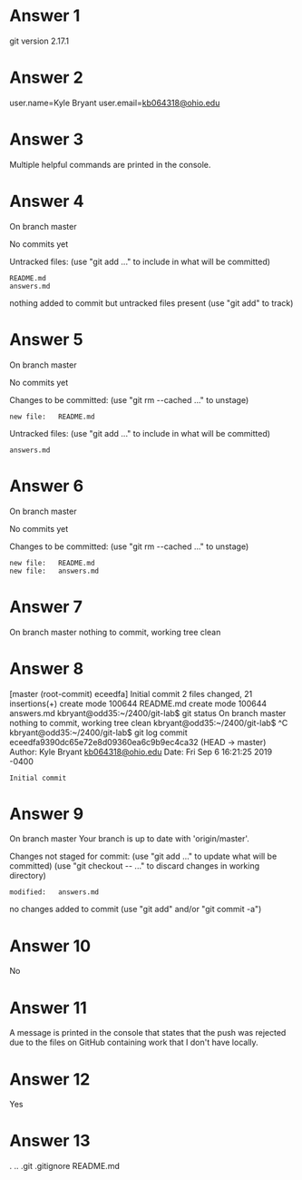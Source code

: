 # Answer 1
git version 2.17.1
# Answer 2
user.name=Kyle Bryant
user.email=kb064318@ohio.edu
# Answer 3
Multiple helpful commands are printed in the console.
# Answer 4
On branch master

No commits yet

Untracked files:
  (use "git add <file>..." to include in what will be committed)

	README.md
	answers.md

nothing added to commit but untracked files present (use "git add" to track)
# Answer 5
On branch master

No commits yet

Changes to be committed:
  (use "git rm --cached <file>..." to unstage)

	new file:   README.md

Untracked files:
  (use "git add <file>..." to include in what will be committed)

	answers.md
# Answer 6
On branch master

No commits yet

Changes to be committed:
  (use "git rm --cached <file>..." to unstage)

	new file:   README.md
	new file:   answers.md
# Answer 7
On branch master
nothing to commit, working tree clean
# Answer 8
[master (root-commit) eceedfa] Initial commit
 2 files changed, 21 insertions(+)
 create mode 100644 README.md
 create mode 100644 answers.md
kbryant@odd35:~/2400/git-lab$ git status
On branch master
nothing to commit, working tree clean
kbryant@odd35:~/2400/git-lab$ ^C
kbryant@odd35:~/2400/git-lab$ git log
commit eceedfa9390dc65e72e8d09360ea6c9b9ec4ca32 (HEAD -> master)
Author: Kyle Bryant <kb064318@ohio.edu>
Date:   Fri Sep 6 16:21:25 2019 -0400

    Initial commit
# Answer 9
On branch master
Your branch is up to date with 'origin/master'.

Changes not staged for commit:
  (use "git add <file>..." to update what will be committed)
  (use "git checkout -- <file>..." to discard changes in working directory)

	modified:   answers.md

no changes added to commit (use "git add" and/or "git commit -a")
# Answer 10
No
# Answer 11
A message is printed in the console that states that the push was rejected due to the files on GitHub containing work that I don't have locally.
# Answer 12
Yes
# Answer 13
.  ..  .git  .gitignore  README.md